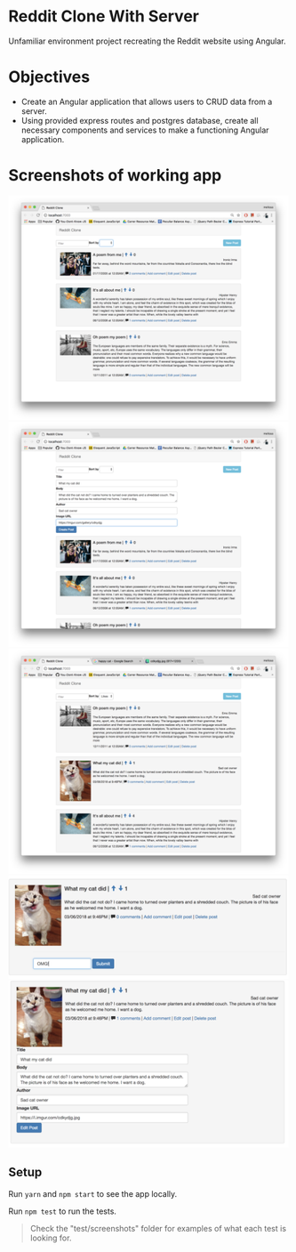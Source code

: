 # Reddit Clone With Server
Unfamiliar environment project recreating the Reddit website using Angular.  

# Objectives
- Create an Angular application that allows users to CRUD data from a server.
- Using provided express routes and postgres database, create all necessary components and services to make a functioning Angular application.

# Screenshots of working app
![alt tag](finished-images/website.png)
![alt tag](finished-images/new-cat-post.png)
![alt tag](finished-images/website-with-new-post.png)
![alt tag](finished-images/comment.png)
![alt tag](finished-images/edit-post.png)




## Setup

Run `yarn` and `npm start` to see the app locally.

Run `npm test` to run the tests.

> Check the "test/screenshots" folder for examples of what each test is looking for.
